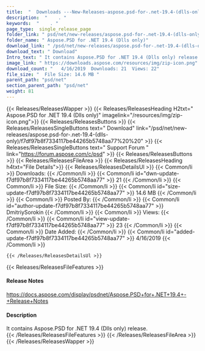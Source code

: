 ```yaml
---
title:  "  Downloads ---New-Releases-aspose.psd-for-.net-19.4-(dlls-only) . " 
description:  "    . " 
keywords:  "    . " 
page_type:  single_release_page
folder_link: " psd/net/new-releases/aspose.psd-for-.net-19.4-(dlls-only)/"
folder_name: " Aspose.PSD for .NET 19.4 (Dlls only)"
download_link: " /psd/net/new-releases/aspose.psd-for-.net-19.4-(dlls-only)/f7df97b8f7334117be44265b5748aa77"
download_text: " Download"
Intro_text: " It contains Aspose.PSD for .NET 19.4 (Dlls only) release."
image_link: " https://downloads.aspose.com/resources/img/zip-icon.png"
download_count: "   4/16/2019  Downloads: 21  Views: 22"
file_size: "  File Size: 14.6 MB "
parent_path: "psd/net"
section_parent_path: "psd/net"
weight: 81 
---
```


{{< Releases/ReleasesWapper >}}
  {{< Releases/ReleasesHeading H2txt=" Aspose.PSD for .NET 19.4 (Dlls only)" imagelink="/resources/img/zip-icon.png">}}
  {{< Releases/ReleasesButtons >}}
    {{< Releases/ReleasesSingleButtons text=" Download" link="/psd/net/new-releases/aspose.psd-for-.net-19.4-(dlls-only)/f7df97b8f7334117be44265b5748aa77%20%20" >}}
    {{< Releases/ReleasesSingleButtons text=" Support Forum " link="https://forum.aspose.com/c/psd" >}}
  {{< Releases/ReleasesButtons >}}
  {{< Releases/ReleasesFileArea >}}
    {{< Releases/ReleasesHeading h4txt="File Details">}}
    {{< Releases/ReleasesDetailsUl >}}
            {{< Common/li  >}} Downloads: {{< /Common/li >}} 
      {{< Common/li id="dwn-update-f7df97b8f7334117be44265b5748aa77" >}} 21 {{< /Common/li >}} 
      {{< Common/li  >}} File Size: {{< /Common/li >}} 
      {{< Common/li id="size-update-f7df97b8f7334117be44265b5748aa77" >}} 14.6 MB {{< /Common/li >}} 
      {{< Common/li  >}} Posted By: {{< /Common/li >}} 
      {{< Common/li id="author-update-f7df97b8f7334117be44265b5748aa77" >}} DmitriySorokin {{< /Common/li >}} 
      {{< Common/li  >}} Views: {{< /Common/li >}} 
      {{< Common/li id="view-update-f7df97b8f7334117be44265b5748aa77" >}} 23 {{< /Common/li >}} 
      {{< Common/li  >}} Date Added: {{< /Common/li >}} 
      {{< Common/li id="added-update-f7df97b8f7334117be44265b5748aa77" >}} 4/16/2019 {{< /Common/li >}} 

    {{< /Releases/ReleasesDetailsUl >}}

  {{< Releases/ReleasesFileFeatures >}}
      <h4>Release Notes</h4><div><a href="https://docs.aspose.com/display/psdnet/Aspose.PSD+for+.NET+19.4+-+Release+Notes">https://docs.aspose.com/display/psdnet/Aspose.PSD+for+.NET+19.4+-+Release+Notes</a></div><h4>Description</h4><div class="HTMLDescription">It contains Aspose.PSD for .NET 19.4 (Dlls only) release.</div>
  {{< /Releases/ReleasesFileFeatures >}}
 {{< /Releases/ReleasesFileArea >}}
{{< /Releases/ReleasesWapper >}}


